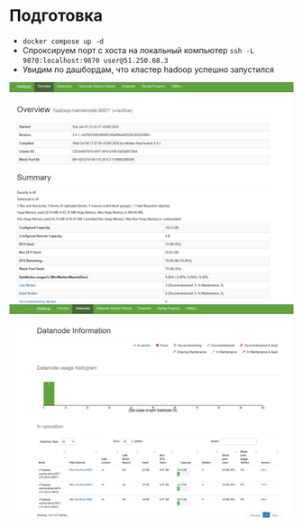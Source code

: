 # Подготовка

* `docker compose up -d`
* Спроксируем порт с хоста на локальный компьютер `ssh -L 9870:localhost:9870 user@51.250.68.3`
* Увидим по дашбордам, что кластер hadoop успешно запустился

![overview](README_img/scr_overview.png)
![datanodes](README_img/scr_datanodes.png)
